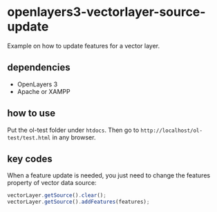 # openlayers3-vectorlayer-source-update

Example on how to update features for a vector layer.

## dependencies

* OpenLayers 3
* Apache or XAMPP

## how to use

Put the ol-test folder under `htdocs`. Then go to `http://localhost/ol-test/test.html` in any browser.

## key codes

When a feature update is needed, you just need to change the features property of vector data source:

```javascript
vectorLayer.getSource().clear(); 
vectorLayer.getSource().addFeatures(features); 
```
